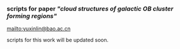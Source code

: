 
### scripts for paper *"cloud structures of galactic OB cluster forming regions"*
<mailto:yuxinlin@bao.ac.cn>


scripts for this work will be updated soon.

